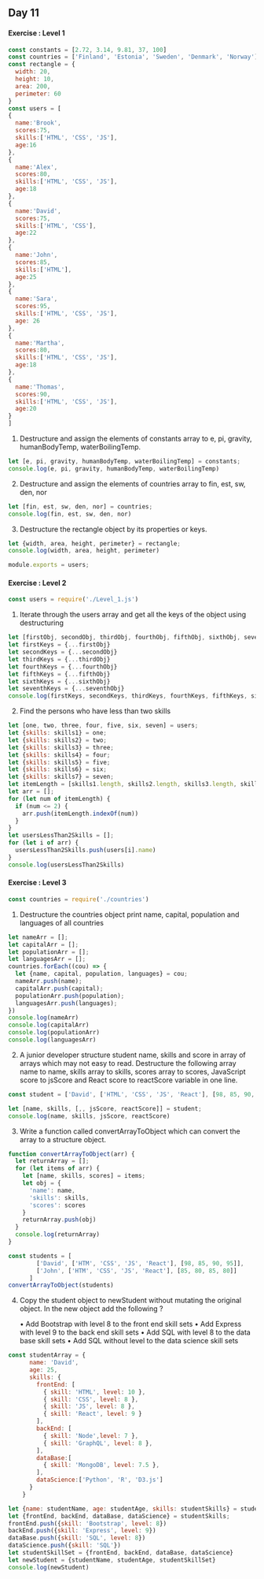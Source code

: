 ## Day 11

#### Exercise : Level 1

```javascript
const constants = [2.72, 3.14, 9.81, 37, 100]
const countries = ['Finland', 'Estonia', 'Sweden', 'Denmark', 'Norway']
const rectangle = {
  width: 20,
  height: 10,
  area: 200,
  perimeter: 60
}
const users = [
{
  name:'Brook',
  scores:75,
  skills:['HTML', 'CSS', 'JS'],
  age:16
},
{
  name:'Alex',
  scores:80,
  skills:['HTML', 'CSS', 'JS'],
  age:18
},
{
  name:'David',
  scores:75,
  skills:['HTML', 'CSS'],
  age:22
},
{
  name:'John',
  scores:85,
  skills:['HTML'],
  age:25
},
{
  name:'Sara',
  scores:95,
  skills:['HTML', 'CSS', 'JS'],
  age: 26
},
{
  name:'Martha',
  scores:80,
  skills:['HTML', 'CSS', 'JS'],
  age:18
},
{
  name:'Thomas',
  scores:90,
  skills:['HTML', 'CSS', 'JS'],
  age:20
}
]
```
1) Destructure and assign the elements of constants array to e, pi, gravity, humanBodyTemp, waterBoilingTemp. 

```javascript
let [e, pi, gravity, humanBodyTemp, waterBoilingTemp] = constants;
console.log(e, pi, gravity, humanBodyTemp, waterBoilingTemp)
```

2) Destructure and assign the elements of countries array to fin, est, sw, den, nor

```javascript
let [fin, est, sw, den, nor] = countries;
console.log(fin, est, sw, den, nor)
```

3) Destructure the rectangle object by its properties or keys. 

```javascript
let {width, area, height, perimeter} = rectangle;
console.log(width, area, height, perimeter)
```

```javascript
module.exports = users;
```

#### Exercise : Level 2
```javascript
const users = require('./Level_1.js')
```

1) Iterate through the users array and get all the keys of the object using destructuring
```javascript
let [firstObj, secondObj, thirdObj, fourthObj, fifthObj, sixthObj, seventhObj] = users;
let firstKeys = {...firstObj}
let secondKeys = {...secondObj}
let thirdKeys = {...thirdObj}
let fourthKeys = {...fourthObj}
let fifthKeys = {...fifthObj}
let sixthKeys = {...sixthObj}
let seventhKeys = {...seventhObj}
console.log(firstKeys, secondKeys, thirdKeys, fourthKeys, fifthKeys, sixthKeys, seventhKeys)
```

2) Find the persons who have less than two skills 
```javascript
let [one, two, three, four, five, six, seven] = users;
let {skills: skills1} = one;
let {skills: skills2} = two;
let {skills: skills3} = three;
let {skills: skills4} = four;
let {skills: skills5} = five;
let {skills: skills6} = six;
let {skills: skills7} = seven;
let itemLength = [skills1.length, skills2.length, skills3.length, skills4.length, skills5.length, skills6.length]
let arr = [];
for (let num of itemLength) {
  if (num <= 2) {
    arr.push(itemLength.indexOf(num))
  }
}
let usersLessThan2Skills = [];
for (let i of arr) {
  usersLessThan2Skills.push(users[i].name)
}
console.log(usersLessThan2Skills)
```

#### Exercise : Level 3

```javascript
const countries = require('./countries')
```

1) Destructure the countries object print name, capital, population and languages of all countries 
```javascript
let nameArr = [];
let capitalArr = [];
let populationArr = [];
let languagesArr = [];
countries.forEach((cou) => {
  let {name, capital, population, languages} = cou;
  nameArr.push(name);
  capitalArr.push(capital);
  populationArr.push(population);
  languagesArr.push(languages);
})
console.log(nameArr)
console.log(capitalArr)
console.log(populationArr)
console.log(languagesArr)
```
2) A junior developer structure student name, skills and score in array of arrays which may not easy to read. Destructure the following array name to name, skills array to skills, scores array to scores, JavaScript score to jsScore and React score to reactScore variable in one line. 
```javascript
const student = ['David', ['HTML', 'CSS', 'JS', 'React'], [98, 85, 90, 95]]
```
```javascript
let [name, skills, [,, jsScore, reactScore]] = student;
console.log(name, skills, jsScore, reactScore)
```

3) Write a function called convertArrayToObject which can convert the array to a structure object. 
```javascript
function convertArrayToObject(arr) {
  let returnArray = [];
  for (let items of arr) {
    let [name, skills, scores] = items;
    let obj = {
      'name': name,
      'skills': skills,
      'scores': scores
    }
    returnArray.push(obj)
  }
  console.log(returnArray)
}

const students = [
        ['David', ['HTM', 'CSS', 'JS', 'React'], [98, 85, 90, 95]],
        ['John', ['HTM', 'CSS', 'JS', 'React'], [85, 80, 85, 80]]
      ]
convertArrayToObject(students)
```
4) Copy the student object to newStudent without mutating the original object. In the new object add the following ?

    • Add Bootstrap with level 8 to the front end skill sets
    • Add Express with level 9 to the back end skill sets
    • Add SQL with level 8 to the data base skill sets
    • Add SQL without level to the data science skill sets

```javascript
const studentArray = {
      name: 'David',
      age: 25,
      skills: {
        frontEnd: [
          { skill: 'HTML', level: 10 },
          { skill: 'CSS', level: 8 },
          { skill: 'JS', level: 8 },
          { skill: 'React', level: 9 }
        ],
        backEnd: [
          { skill: 'Node',level: 7 },
          { skill: 'GraphQL', level: 8 },
        ],
        dataBase:[
          { skill: 'MongoDB', level: 7.5 },
        ],
        dataScience:['Python', 'R', 'D3.js']
      }
    }

let {name: studentName, age: studentAge, skills: studentSkills} = studentArray;
let {frontEnd, backEnd, dataBase, dataScience} = studentSkills;
frontEnd.push({skill: 'Bootstrap', level: 8})
backEnd.push({skill: 'Express', level: 9})
dataBase.push({skill: 'SQL', level: 8})
dataScience.push({skill: 'SQL'})
let studentSkillSet = {frontEnd, backEnd, dataBase, dataScience}
let newStudent = {studentName, studentAge, studentSkillSet}
console.log(newStudent)
```

